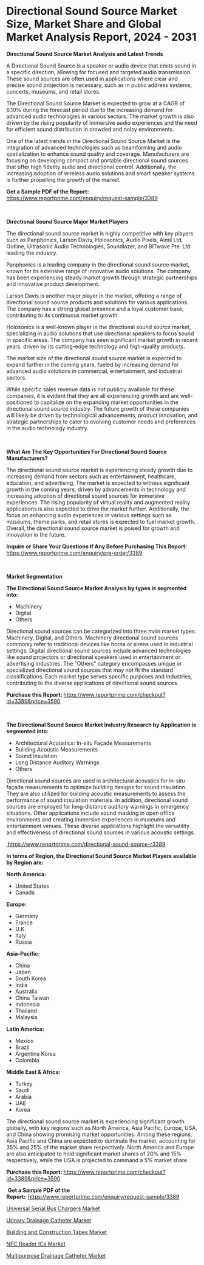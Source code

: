 <p><h1>Directional Sound Source Market Size, Market Share and Global Market Analysis Report, 2024 - 2031</h1></p><p><strong>Directional Sound Source Market Analysis and Latest Trends</strong></p>
<p><p>A Directional Sound Source is a speaker or audio device that emits sound in a specific direction, allowing for focused and targeted audio transmission. These sound sources are often used in applications where clear and precise sound projection is necessary, such as in public address systems, concerts, museums, and retail stores.</p><p>The Directional Sound Source Market is expected to grow at a CAGR of 6.10% during the forecast period due to the increasing demand for advanced audio technologies in various sectors. The market growth is also driven by the rising popularity of immersive audio experiences and the need for efficient sound distribution in crowded and noisy environments.</p><p>One of the latest trends in the Directional Sound Source Market is the integration of advanced technologies such as beamforming and audio spatialization to enhance sound quality and coverage. Manufacturers are focusing on developing compact and portable directional sound sources that offer high fidelity audio and directional control. Additionally, the increasing adoption of wireless audio solutions and smart speaker systems is further propelling the growth of the market.</p></p>
<p><strong>Get a Sample PDF of the Report:&nbsp;</strong> <a href="https://www.reportprime.com/enquiry/request-sample/3389">https://www.reportprime.com/enquiry/request-sample/3389</a></p>
<p>&nbsp;</p>
<p><strong>Directional Sound Source Major Market Players</strong></p>
<p><p>The directional sound source market is highly competitive with key players such as Panphonics, Larson Davis, Holosonics, Audio Pixels, Aimil Ltd, Outline, Ultrasonic Audio Technologies, Soundlazer, and BITwave Pte. Ltd leading the industry.</p><p>Panphonics is a leading company in the directional sound source market, known for its extensive range of innovative audio solutions. The company has been experiencing steady market growth through strategic partnerships and innovative product development. </p><p>Larson Davis is another major player in the market, offering a range of directional sound source products and solutions for various applications. The company has a strong global presence and a loyal customer base, contributing to its continuous market growth.</p><p>Holosonics is a well-known player in the directional sound source market, specializing in audio solutions that use directional speakers to focus sound in specific areas. The company has seen significant market growth in recent years, driven by its cutting-edge technology and high-quality products.</p><p>The market size of the directional sound source market is expected to expand further in the coming years, fueled by increasing demand for advanced audio solutions in commercial, entertainment, and industrial sectors.</p><p>While specific sales revenue data is not publicly available for these companies, it is evident that they are all experiencing growth and are well-positioned to capitalize on the expanding market opportunities in the directional sound source industry. The future growth of these companies will likely be driven by technological advancements, product innovation, and strategic partnerships to cater to evolving customer needs and preferences in the audio technology industry.</p></p>
<p>&nbsp;</p>
<p><strong>What Are The Key Opportunities For Directional Sound Source Manufacturers?</strong></p>
<p><p>The directional sound source market is experiencing steady growth due to increasing demand from sectors such as entertainment, healthcare, education, and advertising. The market is expected to witness significant growth in the coming years, driven by advancements in technology and increasing adoption of directional sound sources for immersive experiences. The rising popularity of virtual reality and augmented reality applications is also expected to drive the market further. Additionally, the focus on enhancing audio experiences in various settings such as museums, theme parks, and retail stores is expected to fuel market growth. Overall, the directional sound source market is poised for growth and innovation in the future.</p></p>
<p><strong>Inquire or Share Your Questions If Any Before Purchasing This Report:</strong> <a href="https://www.reportprime.com/enquiry/pre-order/3389">https://www.reportprime.com/enquiry/pre-order/3389</a></p>
<p>&nbsp;</p>
<p><strong>Market Segmentation</strong></p>
<p><strong>The Directional Sound Source Market Analysis by types is segmented into:</strong></p>
<p><ul><li>Machinery</li><li>Digital</li><li>Others</li></ul></p>
<p><p>Directional sound sources can be categorized into three main market types: Machinery, Digital, and Others. Machinery directional sound sources commonly refer to traditional devices like horns or sirens used in industrial settings. Digital directional sound sources include advanced technologies like sound projectors or directional speakers used in entertainment or advertising industries. The "Others" category encompasses unique or specialized directional sound sources that may not fit the standard classifications. Each market type serves specific purposes and industries, contributing to the diverse applications of directional sound sources.</p></p>
<p><strong>Purchase this Report:&nbsp;</strong><a href="https://www.reportprime.com/checkout?id=3389&price=3590">https://www.reportprime.com/checkout?id=3389&price=3590</a></p>
<p>&nbsp;</p>
<p><strong>The Directional Sound Source Market Industry Research by Application is segmented into:</strong></p>
<p><ul><li>Architectural Acoustics: In-situ Façade Measurements</li><li>Building Acoustic Measurements</li><li>Sound Insulation</li><li>Long Distance Auditory Warnings</li><li>Others</li></ul></p>
<p><p>Directional sound sources are used in architectural acoustics for in-situ façade measurements to optimize building designs for sound insulation. They are also utilized for building acoustic measurements to assess the performance of sound insulation materials. In addition, directional sound sources are employed for long-distance auditory warnings in emergency situations. Other applications include sound masking in open office environments and creating immersive experiences in museums and entertainment venues. These diverse applications highlight the versatility and effectiveness of directional sound sources in various acoustic settings.</p></p>
<p><a href="https://www.reportprime.com/directional-sound-source-r3389">&nbsp;https://www.reportprime.com/directional-sound-source-r3389</a></p>
<p><strong>In terms of Region, the Directional Sound Source Market Players available by Region are:</strong></p>
<p>
    <p> <strong> North America: </strong>
        <ul>
            <li>United States</li>
            <li>Canada</li>
        </ul>
        </p> 
    <p> <strong> Europe: </strong>
        <ul>
            <li>Germany</li>
            <li>France</li>
            <li>U.K.</li>
            <li>Italy</li>
            <li>Russia</li>
        </ul>
        </p> 
    <p> <strong> Asia-Pacific: </strong>
        <ul>
            <li>China</li>
            <li>Japan</li>
            <li>South Korea</li>
            <li>India</li>
            <li>Australia</li>
            <li>China Taiwan</li>
            <li>Indonesia</li>
            <li>Thailand</li>
            <li>Malaysia</li>
        </ul>
        </p> 
    <p> <strong> Latin America: </strong>
        <ul>
            <li>Mexico</li>
            <li>Brazil</li>
            <li>Argentina Korea</li>
            <li>Colombia</li>
        </ul>
        </p> 
    <p> <strong> Middle East & Africa: </strong>
        <ul>
            <li>Turkey</li>
            <li>Saudi</li>
            <li>Arabia</li>
            <li>UAE</li>
            <li>Korea</li>
        </ul>
    </p>
    </p>
<p><p>The directional sound source market is experiencing significant growth globally, with key regions such as North America, Asia Pacific, Europe, USA, and China showing promising market opportunities. Among these regions, Asia Pacific and China are expected to dominate the market, accounting for 35% and 25% of the market share respectively. North America and Europe are also anticipated to hold significant market shares of 20% and 15% respectively, while the USA is projected to command a 5% market share.</p></p>
<p><strong>Purchase this Report: </strong><a href="https://www.reportprime.com/checkout?id=3389&price=3590">https://www.reportprime.com/checkout?id=3389&price=3590</a></p>
<p>&nbsp;<strong>Get a Sample PDF of the Report:&nbsp;&nbsp;</strong><a href="https://www.reportprime.com/enquiry/request-sample/3389">https://www.reportprime.com/enquiry/request-sample/3389</a></p>
<p><strong></strong></p>
<p><p><a href="https://github.com/ruddyyedelwadw/Market-Research-Report-List-3/blob/main/universal-serial-bus-chargers-market.md">Universal Serial Bus Chargers Market</a></p><p><a href="https://issuu.com/reportprime-2/docs/urinary-drainage-catheter-market-size-2030.pptx">Urinary Drainage Catheter Market</a></p><p><a href="https://www.linkedin.com/pulse/building-construction-tapes-market-global-insights-sales-rrslf">Building and Construction Tapes Market</a></p><p><a href="https://github.com/lorenzaSchmeler/Market-Research-Report-List-2/blob/main/nfc-reader-ics-market.md">NFC Reader ICs Market</a></p><p><a href="https://issuu.com/reportprime-2/docs/multipurpose-drainage-catheter-market-size-2030.pp">Multipurpose Drainage Catheter Market</a></p></p>